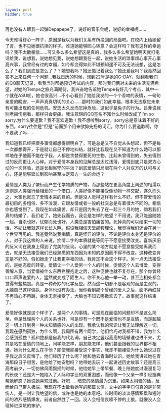 ```yaml
---
layout: post
hidden: true
---
```

再也没有人跟我一起弹Depapepe了，说好的音乐会呢，说好的幸福呢……
  
今天难得舒心一阵子，原因是我以为我们关系有所挽回的局面吧。在校内上给她留了言，也不见她很抗拒的样子。难道她能够回心转意？会这样吗？我有这样的幸运吗？我不太敢相信……可又多么多么希望这是真的，我多么多么希望她明天就打电话给我，说想我，说她想见我，说她想跟我在一起，说她生活的琐事烦心事开心事高兴事，我曾经有过的幸福，如今却变得如此不堪预知遥不可及无法设想，这是怎么了？我们到底是怎么了？？她想我吗？她还惦记着我么？她还爱我吗？我竟然回答不上来任何一个问题…我找日历的时候，想到22号是她的G-DAY，就翻看我们的QQ聊天记录，看我当时帮她预订考试的内容，那时我们俩对未来的生活充满希望，对她的Tempe之旅充满期待，我兴奋地告诉她Tempe有好几个考点，其中一个就在ASU呢，她也很高兴…不小心看到了她给我发的一个个香吻的表情，一句句亲爱的晚安，一声声真真切切的关心……那时的我们如此幸福，根本无法察觉未来有可能出现的任何危机。安逸太久反而忘掉危险，这似乎是兔子的行为。吕菲说我别老揭伤疤看，那样只会更痛。我注意琪的QQ签名不知什么时候改成了I'm so sorry.为什么要道歉？我不喜欢道歉！我不想听到sorry，sorry总是意味着不好的东西，sorry往往是"但是"前面那个用来欲抑先扬的词汇。你为什么要道歉啊，你不要我了吗……

我知道我已经把很多事情都想得很明白了，可是总是又不自觉从头想起，但不是每一次都想得开，于是就让自己不停地纠结，就好比我现在又不知道为什么她可以那样地在乎他而不能在乎我。人都是贪婪得要死的生物。比起未曾得到的，失去得到过的反而更让人心碎。对于爱情本身我的见解总是太过浅薄，爱情到底只是双方心动的一次体验，还是长相厮守的平淡？到底爱情只局限在两个人对双方的认可与关心，还是能够延长到影响甚至决定双方一生的命运？

爱情是人类为了繁衍而产生化学物质的产物，而那些站在更高角度上阐述的相濡以沫则是人类强行给相爱的一个借口，人类好像不能接受像动物一样交配，遂久而久之，大家也就忘了爱情本来的目的。但是没人觉得这样有什么不好。但不管爱情的最初目的多粗俗、多不浪漫，它跟友情或者一般的社交总是有着很大不同的。相信你也感觉到了。我现在如此痛苦，却只是因为失去了在一起三个月的她，倘若我们真的结婚了，我们老了，她先我而去，我会是怎样的绝望？不用说，我只能追随她一起。自杀也好，忧郁而死也好，人类总是害怕痛苦的。死掉真的可以结束一切的话，不妨让我就这样长长入睡。假设我相信天堂那套理论，我觉得我们还会在另一个世界再见的。我爸竟然说我痴情，真是怪异的评价，不论是评价本身还是评价的人。对于我这样的人来说，痴情二字的本质就是等同于不愿意接受改变。喜新厌旧的反义词在我身上得到了完美的呈现。心里的某个地方就是不愿意接受她离我而去，就是无法接受我们已经熟悉的东西因为未知的原因而不得不改变。这种改变肯定是不好的。假如她走了让我更幸福的话，我肯定不会这个样子。另一点无法接受的，是她态度的转变。爱情让一个人爱另一个人的时候，促使这个人去博爱，变得善解人意，当爱情被什么东西拦腰抱走之后，这种促使也就不复存在。那个你曾经口口声声说爱的人，猛然就变成了陌生人。你不关心他一举一动，甚至连相处都会觉得有些尴尬。真是一种奇妙的化学反应。然而这一切都不是客观的而是主观的。大脑自己这样偏执，身体也没有办法。当你看到那个曾经的爱人之后，面不再红耳不再热心不再跳，身体无奈接受了，大脑也不知去哪撒欢去了。故事就这样结束了。

爱情好像就是这个样子了，是两个人的事情。可是现在面临的问题却不是这么简单。单是处理两个人的关系也好，可是却有一个既不是爱情也不是友情，而是超越这一切上升到另一种未知情感的人的出现。我承认我的常识让我无法理解这一切。我现在感到孤独，为什么啊，我周围有两个同学，他们恰巧对我都不错，我为什么会感到孤独？孤和独都是自我的代名词，自己决定竖起高高的墙壁谁也进不来，尤其是站在爱情的领地上，同学能怎样，朋友能怎样，他们甚至跟我的世界都不相通。她为什么那么在乎他？即使我能接受这个事实，我却不能接受为什么她说过在乎我之后又反悔了。他们经历了什么呢？她和他去青海时认识，她给我讲过她在青海那段日子很苦，是他给了她安慰吗？他带她去玩？一起讲述历史故事？还是高三高考前夕，一切仿佛风雨飘摇的时候，他给她早上带早餐、晚上陪她度过漫漫复习的长夜？还是大一她陷入了人际和学业的双重困惑，而他像一个父亲一样引经据典帮她解惑？她说她喜欢过他。好吧……暗恋的感情最为沉重。如果太闷骚的话，反而给自己带入极端。我现在不太敢看她写的那篇长信，文中的字字句句真的是非常伤人，是一封让我绝望的信，或许也是她的本意吧。长时间的淡淡感情积累和短时间的浓烈感情爆发，前者自然胜了一回。没人会相信哀嚎不停的土狼，就像没人会理掉进深坑的笨驴。